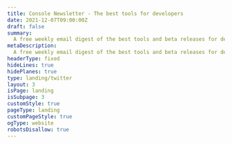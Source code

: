 ```yaml
---
title: Console Newsletter - The best tools for developers
date: 2021-12-07T09:00:00Z
draft: false
summary:
  A free weekly email digest of the best tools and beta releases for developers.
metaDescription:
  A free weekly email digest of the best tools and beta releases for developers.
headerType: fixed
hideLines: true
hidePlanes: true
type: landing/twitter
layout: 3
isPage: landing
isSubpage: 3
customStyle: true
pageType: landing
customPageStyle: true
ogType: website
robotsDisallow: true
---
```

